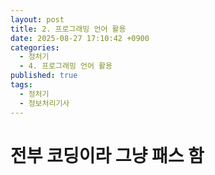 ```yaml
---
layout: post
title: 2. 프로그래밍 언어 활용
date: 2025-08-27 17:10:42 +0900
categories:
  - 정처기
  - 4. 프로그래밍 언어 활용
published: true
tags:
  - 정처기
  - 정보처리기사
---
```

# 전부 코딩이라 그냥 패스 함